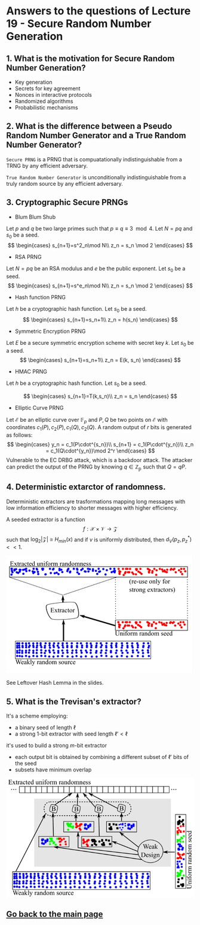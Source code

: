 # Answers to the questions of Lecture 19 - Secure Random Number Generation

## 1. What is the motivation for Secure Random Number Generation?

- Key generation
- Secrets for key agreement
- Nonces in interactive protocols
- Randomized algorithms
- Probabilistic mechanisms

## 2. What is the difference between a Pseudo Random Number Generator and a True Random Number Generator?

`Secure PRNG` is a PRNG that is compuatationally indistinguishable from a TRNG by any efficient adversary.

`True Random Number Generator` is unconditionally indistinguishable from a truly random source by any efficient adversary.

## 3. Cryptographic Secure PRNGs
- Blum Blum Shub

Let $p$ and $q$ be two large primes such that $p \equiv q \equiv 3 \mod 4$. Let $N = pq$ and $s_0$ be a seed.
$$
\begin{cases}
s_{n+1}=s^2_n\mod N\\
z_n = s_n \mod 2
\end{cases}
$$

- RSA PRNG
  
Let $N = pq$ be an RSA modulus and $e$ be the public exponent. Let $s_0$ be a seed.
$$
\begin{cases}
s_{n+1}=s^e_n\mod N\\
z_n = s_n \mod 2
\end{cases}
$$

- Hash function PRNG

Let $h$ be a cryptographic hash function. Let $s_0$ be a seed.
$$
\begin{cases}
s_{n+1}=s_n+1\\
z_n = h(s_n)
\end{cases}
$$

- Symmetric Encryption PRNG

Let $E$ be a secure symmetric encryption scheme with secret key $k$. Let $s_0$ be a seed.
$$
\begin{cases}
s_{n+1}=s_n+1\\
z_n = E(k, s_n)
\end{cases}
$$

- HMAC PRNG

Let $h$ be a cryptographic hash function. Let $s_0$ be a seed.

$$
\begin{cases}
s_{n+1}=T(k,s_n)\\
z_n = s_n
\end{cases}
$$

- Elliptic Curve PRNG
  
Let $\mathcal{E}$ be an elliptic curve over $\mathbb{F}_p$ and $P,Q$ be two points on $\mathcal{E}$ with coordinates $c_1(P), c_2(P), c_1(Q), c_2(Q)$. A random output of $r$ bits is generated as follows:
$$
\begin{cases}
y_n = c_1(P\cdot^{s_n})\\
s_{n+1} = c_1(P\cdot^{y_n})\\
z_n = c_1(Q\cdot^{y_n})\mod 2^r
\end{cases}
$$
Vulnerable to the EC DRBG attack, which is a backdoor attack. The attacker can predict the output of the PRNG by knowing $q\in\mathbb{Z_p}$ such that $Q = qP$.

## 4. Deterministic extarctor of randomness.
Deterministic extractors are trasformations mapping long messages with low information efficiency to shorter messages with higher efficiency.

A seeded extractor is a function
$$
f:\mathcal{X}\times\mathcal{V}\rightarrow\mathcal{Z}
$$
such that $\log_2|\mathcal{Z}| \cong H_{min}(x)$ and if $v$ is uniformly distributed, then $d_V(p_z,p_z^*)<<1$.

![seeded extractor](../Figures/seeded_extractor.png)

See Leftover Hash Lemma in the slides.

## 5. What is the Trevisan's extractor?
It's a scheme employing:
- a binary seed of length $\ell$
- a strong 1-bit extractor with seed length $\ell'<\ell$

it's used to build a strong $m$-bit extractor
- each output bit is obtained by combining a different subset of $\ell'$ bits of the seed
- subsets have minimum overlap

![trevisan's extractor](../Figures/trevisan_extractor.png)


## [Go back to the main page](../Possible_Questions.md)